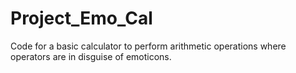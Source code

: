 # Project_Emo_Cal
Code for a basic calculator to perform arithmetic operations where operators are in disguise of emoticons.
